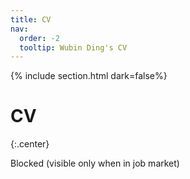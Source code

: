 ```yaml
---
title: CV
nav:
  order: -2
  tooltip: Wubin Ding's CV
---
```


{% include section.html dark=false%}
# <i class="fas fa-book-open fa-lg"></i>CV

{:.center}

<p>Blocked (visible only when in job market)</p>

<!-- {%
  include gallery.html style="border-radius"
  image1="images/cv.jpg"
  link1="cv"
  caption1=""
%} -->